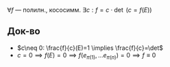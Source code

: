 $\forall f$ — полилн., кососимм. $\exists c: f=c\cdot \det$ ($c=f(E)$)
## Док-во

* $c\neq 0: \frac{f}{c}(E)=1 \implies \frac{f}{c}=\det$
* $c=0\implies f(E)=0\implies f(e_{\pi(1)},\dots e_{\pi(n)})=0\implies f\equiv 0$